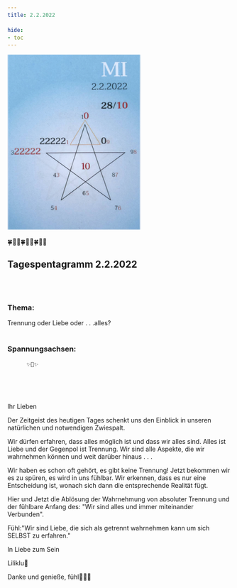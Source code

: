 ```yaml
---
title: 2.2.2022

hide:
- toc
---
```



<style>
img {
  width: 300px;
  max-width: 99%
}
</style>

![](../img/2022-02-02.png)

🍀🦋💚🍀🦋💚🍀🦋💚

## Tagespentagramm 2.2.2022
<br><br>
### Thema:
Trennung oder Liebe oder . . .alles?
<br><br>

### Spannungsachsen:

          ✨💖✨
<br><br><br>

Ihr Lieben

Der Zeitgeist des heutigen Tages schenkt uns den Einblick in unseren natürlichen und notwendigen Zwiespalt.

Wir dürfen erfahren, dass alles möglich ist und dass wir alles sind. Alles ist Liebe und der Gegenpol ist Trennung. Wir sind alle Aspekte, die wir wahrnehmen können und weit darüber hinaus . . .

Wir haben es schon oft gehört, es gibt keine Trennung! Jetzt bekommen wir es zu spüren, es wird in uns fühlbar. Wir erkennen, dass es nur eine Entscheidung ist, wonach sich dann die entsprechende Realität fügt.

Hier und Jetzt die Ablösung der Wahrnehmung von absoluter Trennung und der fühlbare Anfang des: "Wir sind alles und immer miteinander Verbunden".

Fühl:"Wir sind Liebe, die sich als getrennt wahrnehmen kann um sich SELBST zu erfahren."

In Liebe zum Sein

Liliklu🦋

Danke und genieße, fühl💞💕✨
